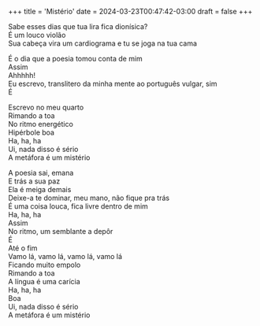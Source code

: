+++
title = 'Mistério'
date = 2024-03-23T00:47:42-03:00
draft = false
+++

Sabe esses dias que tua lira fica dionísica?  
É um louco violão  
Sua cabeça vira um cardiograma e tu se joga na tua cama  

É o dia que a poesia tomou conta de mim  
Assim  
Ahhhhh!  
Eu escrevo, translitero da minha mente ao português vulgar, sim  
É  

Escrevo no meu quarto  
Rimando a toa  
No ritmo energético  
Hipérbole boa  
Ha, ha, ha  
Ui, nada disso é sério  
A metáfora é um mistério  

A poesia sai, emana  
E trás a sua paz  
Ela é meiga demais  
Deixe-a te dominar, meu mano, não fique pra trás  
É uma coisa louca, fica livre dentro de mim  
Ha, ha, ha  
Assim  
No ritmo, um semblante a depôr  
É  
Até o fim  
Vamo lá, vamo lá, vamo lá, vamo lá  
Ficando muito empolo  
Rimando a toa  
A língua é uma carícia  
Ha, ha, ha  
Boa  
Ui, nada disso é sério  
A metáfora é um mistério  

